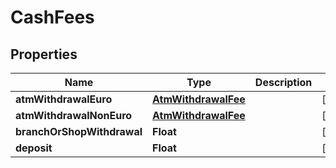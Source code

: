 

# CashFees


## Properties

| Name | Type | Description | Notes |
|------------ | ------------- | ------------- | -------------|
|**atmWithdrawalEuro** | [**AtmWithdrawalFee**](AtmWithdrawalFee.md) |  |  [optional] |
|**atmWithdrawalNonEuro** | [**AtmWithdrawalFee**](AtmWithdrawalFee.md) |  |  [optional] |
|**branchOrShopWithdrawal** | **Float** |  |  [optional] |
|**deposit** | **Float** |  |  [optional] |



